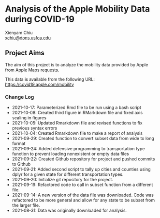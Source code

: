 # Analysis of the Apple Mobility Data during COVID-19

Xienyam Chiu  
xchiu@dons.usfca.edu  

## Project Aims
The aim of this project is to analyze the mobility data provided by Apple from Apple Maps requests.

This data is available from the following URL:
https://covid19.apple.com/mobility

### Change Log
* 2021-10-17: Parameterized Rmd file to be run using a bash script
* 2021-10-08: Created third figure in RMarkdown file and fixed axis scaling in figures
* 2021-10-05: Updated Rmarkdown file and revised functions to fix previous syntax errors
* 2021-10-04: Created Rmarkdown file to make a report of analysis
* 2021-09-29: Created function to convert subset data from wide to long format
* 2021-09-24: Added defensive programming to transportation type function to prevent loading nonexistent or empty data files
* 2021-09-22: Created Github repository for project and pushed commits to Github
* 2021-09-21: Added second script to tally up cities and counties using dplyr for a given state for different transportation types.
* 2021-09-20: Initialize git repository for the project.
* 2021-09-19: Refactored code to call in subset function from a different file.
* 2021-09-14: A new version of the data file was downloaded. Code was refactored to be more general and allow for any state to be subset from the larger file.
* 2021-08-31: Data was originally downloaded for analysis.

